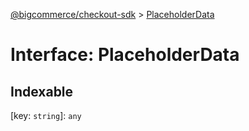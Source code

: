 [@bigcommerce/checkout-sdk](../README.md) > [PlaceholderData](../interfaces/placeholderdata.md)



# Interface: PlaceholderData

## Indexable

\[key: `string`\]:&nbsp;`any`

